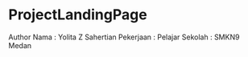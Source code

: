 # ProjectLandingPage

Author
Nama      :  Yolita Z Sahertian
Pekerjaan :  Pelajar
Sekolah   :  SMKN9 Medan
